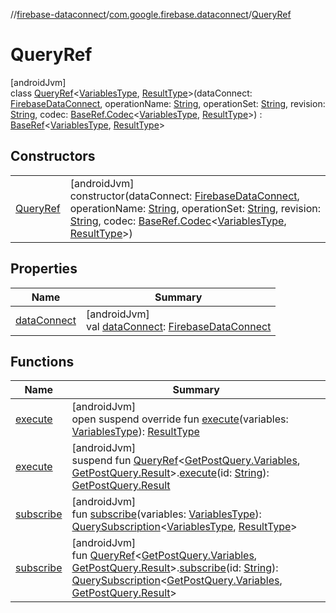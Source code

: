 //[firebase-dataconnect](../../../index.md)/[com.google.firebase.dataconnect](../index.md)/[QueryRef](index.md)

# QueryRef

[androidJvm]\
class [QueryRef](index.md)&lt;[VariablesType](index.md), [ResultType](index.md)&gt;(dataConnect: [FirebaseDataConnect](../-firebase-data-connect/index.md), operationName: [String](https://kotlinlang.org/api/latest/jvm/stdlib/kotlin/-string/index.html), operationSet: [String](https://kotlinlang.org/api/latest/jvm/stdlib/kotlin/-string/index.html), revision: [String](https://kotlinlang.org/api/latest/jvm/stdlib/kotlin/-string/index.html), codec: [BaseRef.Codec](../-base-ref/-codec/index.md)&lt;[VariablesType](index.md), [ResultType](index.md)&gt;) : [BaseRef](../-base-ref/index.md)&lt;[VariablesType](index.md), [ResultType](index.md)&gt;

## Constructors

| | |
|---|---|
| [QueryRef](-query-ref.md) | [androidJvm]<br>constructor(dataConnect: [FirebaseDataConnect](../-firebase-data-connect/index.md), operationName: [String](https://kotlinlang.org/api/latest/jvm/stdlib/kotlin/-string/index.html), operationSet: [String](https://kotlinlang.org/api/latest/jvm/stdlib/kotlin/-string/index.html), revision: [String](https://kotlinlang.org/api/latest/jvm/stdlib/kotlin/-string/index.html), codec: [BaseRef.Codec](../-base-ref/-codec/index.md)&lt;[VariablesType](index.md), [ResultType](index.md)&gt;) |

## Properties

| Name | Summary |
|---|---|
| [dataConnect](../-base-ref/data-connect.md) | [androidJvm]<br>val [dataConnect](../-base-ref/data-connect.md): [FirebaseDataConnect](../-firebase-data-connect/index.md) |

## Functions

| Name | Summary |
|---|---|
| [execute](execute.md) | [androidJvm]<br>open suspend override fun [execute](execute.md)(variables: [VariablesType](index.md)): [ResultType](index.md) |
| [execute](../../com.google.firebase.dataconnect.generated/execute.md) | [androidJvm]<br>suspend fun [QueryRef](index.md)&lt;[GetPostQuery.Variables](../../com.google.firebase.dataconnect.generated/-get-post-query/-variables/index.md), [GetPostQuery.Result](../../com.google.firebase.dataconnect.generated/-get-post-query/-result/index.md)&gt;.[execute](../../com.google.firebase.dataconnect.generated/execute.md)(id: [String](https://kotlinlang.org/api/latest/jvm/stdlib/kotlin/-string/index.html)): [GetPostQuery.Result](../../com.google.firebase.dataconnect.generated/-get-post-query/-result/index.md) |
| [subscribe](subscribe.md) | [androidJvm]<br>fun [subscribe](subscribe.md)(variables: [VariablesType](index.md)): [QuerySubscription](../-query-subscription/index.md)&lt;[VariablesType](index.md), [ResultType](index.md)&gt; |
| [subscribe](../../com.google.firebase.dataconnect.generated/subscribe.md) | [androidJvm]<br>fun [QueryRef](index.md)&lt;[GetPostQuery.Variables](../../com.google.firebase.dataconnect.generated/-get-post-query/-variables/index.md), [GetPostQuery.Result](../../com.google.firebase.dataconnect.generated/-get-post-query/-result/index.md)&gt;.[subscribe](../../com.google.firebase.dataconnect.generated/subscribe.md)(id: [String](https://kotlinlang.org/api/latest/jvm/stdlib/kotlin/-string/index.html)): [QuerySubscription](../-query-subscription/index.md)&lt;[GetPostQuery.Variables](../../com.google.firebase.dataconnect.generated/-get-post-query/-variables/index.md), [GetPostQuery.Result](../../com.google.firebase.dataconnect.generated/-get-post-query/-result/index.md)&gt; |
